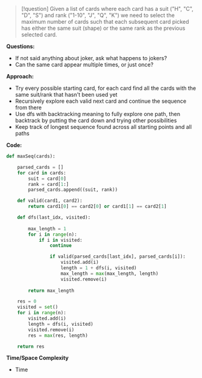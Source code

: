 >[!question]
>Given a list of cards where each card has a suit ("H", "C", "D", "S") and rank ("1-10", "J", "Q", "K") we need to select the maximum number of cards such that each subsequent card picked has either the same suit (shape) or the same rank as the previous selected card.

**Questions:**
- If not said anything about joker, ask what happens to jokers?
- Can the same card appear multiple times, or just once?

**Approach:**
- Try every possible starting card, for each card find all the cards with the same suit/rank that hasn't been used yet
- Recursively explore each valid next card and continue the sequence from there
- Use dfs with backtracking meaning to fully explore one path, then backtrack by putting the card down and trying other possibilities
- Keep track of longest sequence found across all starting points and all paths


**Code:**
```Python
def maxSeq(cards):

	parsed_cards = []
	for card in cards:
		suit = card[0]
		rank = card[1:]
		parsed_cards.append((suit, rank))

	def valid(card1, card2):
		return card1[0] == card2[0] or card1[1] == card2[1]

	def dfs(last_idx, visited):
	
		max_length = 1
		for i in range(n):
			if i in visited:
				continue

				if valid(parsed_cards[last_idx], parsed_cards[i]):
					visited.add(i)
					length = 1 + dfs(i, visited)
					max_length = max(max_length, length)
					visited.remove(i)
		
		return max_length

	res = 0
	visited = set()
	for i in range(n):
		visited.add(i)
		length = dfs(i, visited)
		visited.remove(i)
		res = max(res, length)

	return res
```

**Time/Space Complexity**
- Time 